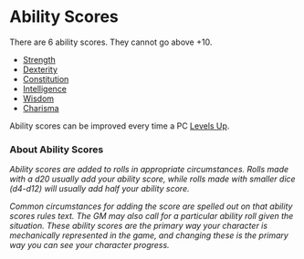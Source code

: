 # Ability Scores

There are 6 ability scores. They cannot go above +10.

- [Strength](Strength.md)
- [Dexterity](Dexterity.md)
- [Constitution](Constitution.md)
- [Intelligence](Intelligence.md)
- [Wisdom](Wisdom.md)
- [Charisma](Charisma.md)

Ability scores can be improved every time a PC [Levels Up](../Derived%20Statistics/Level.md#Level%20Up).

### About Ability Scores
*Ability scores are added to rolls in appropriate circumstances. Rolls made with a d20 usually add your ability score, while rolls made with smaller dice (d4-d12) will usually add half your ability score.*

*Common circumstances for adding the score are spelled out on that ability scores rules text. The GM may also call for a particular ability roll given the situation. These ability scores are the primary way your character is mechanically represented in the game, and changing these is the primary way you can see your character progress.*